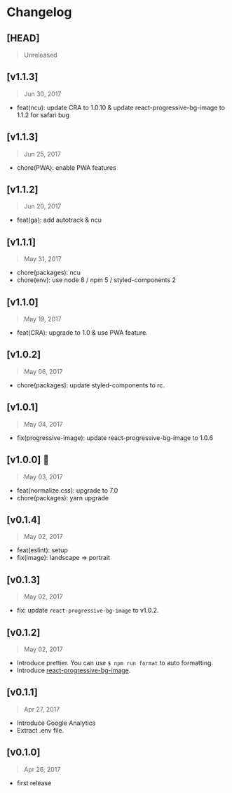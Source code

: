 # Changelog

## [HEAD]
> Unreleased

## [v1.1.3]
> Jun 30, 2017

* feat(ncu): update CRA to 1.0.10 & update react-progressive-bg-image to 1.1.2 for safari bug

## [v1.1.3]
> Jun 25, 2017

* chore(PWA): enable PWA features

## [v1.1.2]
> Jun 20, 2017

* feat(ga): add autotrack & ncu

## [v1.1.1]
> May 31, 2017

* chore(packages): ncu
* chore(env): use node 8 / npm 5 / styled-components 2

## [v1.1.0]
> May 19, 2017

* feat(CRA): upgrade to 1.0 & use PWA feature.

## [v1.0.2]
> May 06, 2017

* chore(packages): update styled-components to rc.

## [v1.0.1]
> May 04, 2017

* fix(progressive-image): update react-progressive-bg-image to 1.0.6

## [v1.0.0] 🚀
> May 03, 2017

* feat(normalize.css): upgrade to 7.0
* chore(packages): yarn upgrade

## [v0.1.4]
> May 02, 2017

* feat(eslint): setup
* fix(image): landscape => portrait

## [v0.1.3]
> May 02, 2017

* fix: update `react-progressive-bg-image` to v1.0.2.

## [v0.1.2]
> May 02, 2017

* Introduce prettier. You can use `$ npm run format` to auto formatting.
* Introduce [react-progressive-bg-image](https://github.com/evenchange4/react-progressive-bg-image).

## [v0.1.1]
> Apr 27, 2017

* Introduce Google Analytics
* Extract .env file.

## [v0.1.0]
> Apr 26, 2017

* first release
